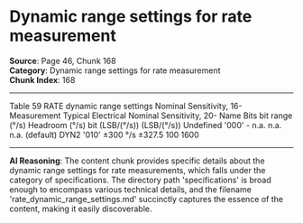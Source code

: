 # Dynamic range settings for rate measurement

**Source**: Page 46, Chunk 168  
**Category**: Dynamic range settings for rate measurement  
**Chunk Index**: 168

---

Table 59 RATE dynamic range settings
Nominal Sensitivity, 16-
Measurement Typical Electrical Nominal Sensitivity, 20-
Name Bits bit
range (°/s) Headroom (°/s) bit (LSB/(°/s))
(LSB/(°/s))
Undefined '000' - n.a. n.a. n.a.
(default)
DYN2 '010' ±300 °/s ±327.5 100 1600

---

**AI Reasoning**: The content chunk provides specific details about the dynamic range settings for rate measurements, which falls under the category of specifications. The directory path 'specifications' is broad enough to encompass various technical details, and the filename 'rate_dynamic_range_settings.md' succinctly captures the essence of the content, making it easily discoverable.
